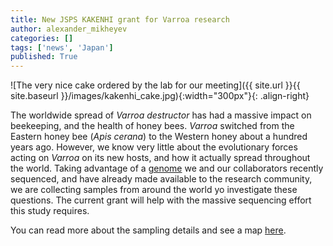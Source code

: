 ```yaml
---
title: New JSPS KAKENHI grant for Varroa research
author: alexander_mikheyev
categories: []
tags: ['news', 'Japan']
published: True
---
```


![The very nice cake ordered by the lab for our meeting]({{ site.url }}{{ site.baseurl }}/images/kakenhi_cake.jpg){:width="300px"}{: .align-right}

The worldwide spread of _Varroa destructor_ has had a massive impact on beekeeping, and the health of honey bees. _Varroa_ switched from the Eastern honey bee (_Apis cerana_) to the Western honey about a hundred years ago. However, we know very little about the evolutionary forces acting on _Varroa_ on its new hosts, and how it actually spread throughout the world. Taking advantage of a [genome](https://www.ncbi.nlm.nih.gov/genome/937?genome_assembly_id=335323) we and our collaborators recently sequenced, and have already made available to the research community, we are collecting samples from around the world yo investigate these questions. The current grant will help with the massive sequencing effort this study requires.

You can read more about the sampling details and see a map [here](https://mikheyevlab.github.io/varroa-map/).
